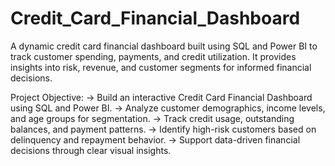 # Credit_Card_Financial_Dashboard
A dynamic credit card financial dashboard built using SQL and Power BI to track customer spending, payments, and credit utilization. It provides insights into risk, revenue, and customer segments for informed financial decisions.

Project Objective:
-> Build an interactive Credit Card Financial Dashboard using SQL and Power BI.
-> Analyze customer demographics, income levels, and age groups for segmentation.
-> Track credit usage, outstanding balances, and payment patterns.
-> Identify high-risk customers based on delinquency and repayment behavior.
-> Support data-driven financial decisions through clear visual insights.
